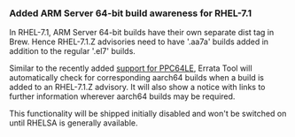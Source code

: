 ### Added ARM Server 64-bit build awareness for RHEL-7.1

In RHEL-7.1, ARM Server 64-bit builds have their own separate dist tag in
Brew. Hence RHEL-7.1.Z advisories need to have '.aa7a' builds added in
addition to the regular '.el7' builds.

Similar to the recently added
[support for PPC64LE](https://errata.devel.redhat.com/release-notes/rel-notes-3-11-0-release-notes-for-version-3.11.0.html#rel-notes-3-11-0-added-ppc64le-build-awareness-for-rhel-7.1),
Errata Tool will automatically check for corresponding aarch64 builds when a
build is added to an RHEL-7.1.Z advisory. It will also show a notice with
links to further information wherever aarch64 builds may be required.

This functionality will be shipped initially disabled and won't be switched on
until RHELSA is generally available.
